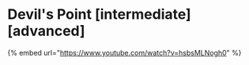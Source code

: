 # Devil's Point \[intermediate] \[advanced]

{% embed url="https://www.youtube.com/watch?v=hsbsMLNogh0" %}
